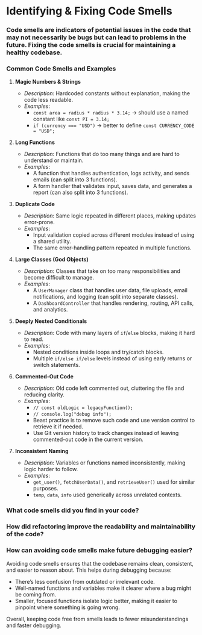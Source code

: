 # Identifying & Fixing Code Smells

### Code smells are indicators of potential issues in the code that may not necessarily be bugs but can lead to problems in the future. Fixing the code smells is crucial for maintaining a healthy codebase.

### Common Code Smells and Examples

1. **Magic Numbers & Strings**
   - _Description_: Hardcoded constants without explanation, making the code less readable.
   - _Examples_:
     - `const area = radius * radius * 3.14;` → should use a named constant like `const PI = 3.14;`
     - `if (currency === "USD")` → better to define `const CURRENCY_CODE = "USD";`

2. **Long Functions**
   - _Description_: Functions that do too many things and are hard to understand or maintain.
   - _Examples_:
     - A function that handles authentication, logs activity, and sends emails (can split into 3 functions).
     - A form handler that validates input, saves data, and generates a report (can also split into 3 functions).

3. **Duplicate Code**
   - _Description_: Same logic repeated in different places, making updates error-prone.
   - _Examples_:
     - Input validation copied across different modules instead of using a shared utility.
     - The same error-handling pattern repeated in multiple functions.

4. **Large Classes (God Objects)**
   - _Description_: Classes that take on too many responsibilities and become difficult to manage.
   - _Examples_:
     - A `UserManager` class that handles user data, file uploads, email notifications, and logging (can split into separate classes).
     - A `DashboardController` that handles rendering, routing, API calls, and analytics.

5. **Deeply Nested Conditionals**
   - _Description_: Code with many layers of `if`/`else` blocks, making it hard to read.
   - _Examples_:
     - Nested conditions inside loops and try/catch blocks.
     - Multiple `if/else if/else` levels instead of using early returns or switch statements.

6. **Commented-Out Code**
   - _Description_: Old code left commented out, cluttering the file and reducing clarity.
   - _Examples_:
     - `// const oldLogic = legacyFunction();`
     - `// console.log("debug info");`
     - Beast practice is to remove such code and use version control to retrieve it if needed.
     - Use Git version history to track changes instead of leaving commented-out code in the current version.

7. **Inconsistent Naming**
   - _Description_: Variables or functions named inconsistently, making logic harder to follow.
   - _Examples_:
     - `get_user()`, `fetchUserData()`, and `retrieveUser()` used for similar purposes.
     - `temp`, `data`, `info` used generically across unrelated contexts.


### What code smells did you find in your code?

### How did refactoring improve the readability and maintainability of the code?

### How can avoiding code smells make future debugging easier?
Avoiding code smells ensures that the codebase remains clean, consistent, and easier to reason about. This helps during debugging because:
- There’s less confusion from outdated or irrelevant code.
- Well-named functions and variables make it clearer where a bug might be coming from.
- Smaller, focused functions isolate logic better, making it easier to pinpoint where something is going wrong.

Overall, keeping code free from smells leads to fewer misunderstandings and faster debugging.